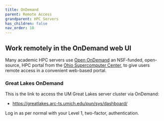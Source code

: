 ```yaml
---
title: OnDemand
parent: Remote Access
grandparent: HPC Servers
has_children: false
nav_order: 10
---
```


## Work remotely in the OnDemand web UI

Many academic HPC servers use 
[Open OnDemand](https://openondemand.org/)
an NSF-funded, open-source, HPC portal from the 
[Ohio Supercomputer Center](https://www.osc.edu/), 
to give users remote access in a convenient web-based portal.

### Great Lakes OnDemand 

This is the link to access the UM Great Lakes server cluster
via OnDemand:

- <https://greatlakes.arc-ts.umich.edu/pun/sys/dashboard/>

Log in as per normal with your Level 1, two-factor, authentication.
